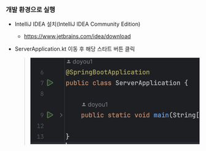 ### 개발 환경으로 실행
- IntelliJ IDEA 설치(IntelliJ IDEA Community Edition)
  - https://www.jetbrains.com/idea/download

- ServerApplication.kt 이동 후 해당 스타트 버튼 클릭
  > ![project run](./screenshots/project%20run.png)
